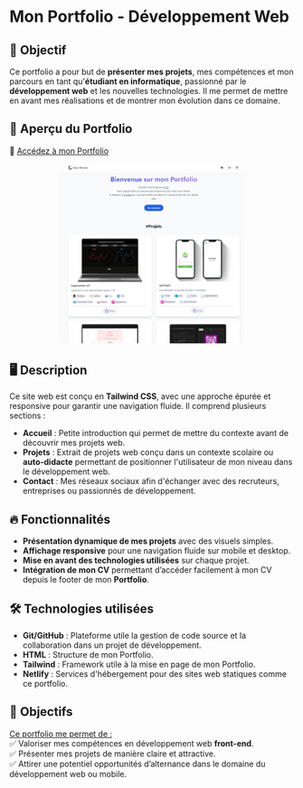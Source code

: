 # Mon Portfolio - Développement Web  

## 🎯 Objectif  

Ce portfolio a pour but de **présenter mes projets**, mes compétences et mon parcours en tant qu'**étudiant en informatique**, passionné par le **développement web** et les nouvelles technologies. Il me permet de mettre en avant mes réalisations et de montrer mon évolution dans ce domaine.  

## 🚀 Aperçu du Portfolio

🔗 <u>[Accédez à mon Portfolio](https://mensierenzo.netlify.app)</u> 

<div style="text-align: center;">  
<img src="preview.png" width="65%" alt="Aperçu du Portfolio"/>  
</div>

## 🖥️ Description  

Ce site web est conçu en **Tailwind CSS**, avec une approche épurée et responsive pour garantir une navigation fluide. Il comprend plusieurs sections :  

- **Accueil** : Petite introduction qui permet de mettre du contexte avant de découvrir mes projets web.  
- **Projets** : Extrait de projets web conçu dans un contexte scolaire ou **auto-didacte** permettant de positionner l'utilisateur de mon niveau dans le développement web.
- **Contact** : Mes réseaux sociaux afin d'échanger avec des recruteurs, entreprises ou passionnés de développement.

## 🔥 Fonctionnalités  

- **Présentation dynamique de mes projets** avec des visuels simples.
- **Affichage responsive** pour une navigation fluide sur mobile et desktop.  
- **Mise en avant des technologies utilisées** sur chaque projet.
- **Intégration de mon CV** permettant d’accéder facilement à mon CV depuis le footer de mon **Portfolio**.  

## 🛠️ Technologies utilisées  

- **Git/GitHub** : Plateforme utile la gestion de code source et la collaboration dans un projet de développement.
- **HTML** : Structure de mon Portfolio.
- **Tailwind** : Framework utile à la mise en page de mon Portfolio.
- **Netlify** : Services d'hébergement pour des sites web statiques comme ce portfolio.

## 🎯 Objectifs  

<u>Ce portfolio me permet de :</u>  
✅ Valoriser mes compétences en développement web **front-end**.  
✅ Présenter mes projets de manière claire et attractive.  
✅ Attirer une potentiel opportunités d’alternance dans le domaine du développement web ou mobile.  

